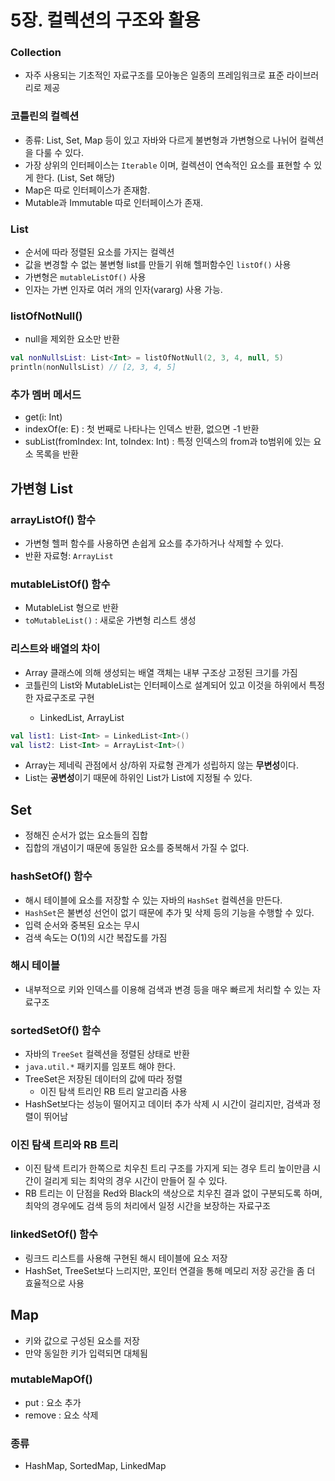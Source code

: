 # 5장. 컬렉션의 구조와 활용

### Collection
- 자주 사용되는 기초적인 자료구조를 모아놓은 일종의 프레임워크로 표준 라이브러리로 제공

### 코틀린의 컬렉션
- 종류: List, Set, Map 등이 있고 자바와 다르게 불변형과 가변형으로 나뉘어 컬렉션을 다룰 수 있다.
- 가장 상위의 인터페이스는 `Iterable` 이며, 컬렉션이 연속적인 요소를 표현할 수 있게 한다. (List, Set 해당)
- Map은 따로 인터페이스가 존재함.
- Mutable과 Immutable 따로 인터페이스가 존재.

### List
- 순서에 따라 정렬된 요소를 가지는 컬렉션
- 값을 변경할 수 없는 불변형 list를 만들기 위해 헬퍼함수인 `listOf()` 사용
- 가변형은 `mutableListOf()` 사용
- 인자는 가변 인자로 여러 개의 인자(vararg) 사용 가능.

### listOfNotNull()
- null을 제외한 요소만 반환

```kotlin
val nonNullsList: List<Int> = listOfNotNull(2, 3, 4, null, 5)
println(nonNullsList) // [2, 3, 4, 5]
```
### 추가 멤버 메서드
- get(i: Int)
- indexOf(e: E) : 첫 번째로 나타나는 인덱스 반환, 없으면 -1 반환
- subList(fromIndex: Int, toIndex: Int) : 특정 인덱스의 from과 to범위에 있는 요소 목록을 반환

## 가변형 List

### arrayListOf() 함수
- 가변형 헬퍼 함수를 사용하면 손쉽게 요소를 추가하거나 삭제할 수 있다.
- 반환 자료형: `ArrayList`

### mutableListOf() 함수
- MutableList 형으로 반환
- `toMutableList()` : 새로운 가변형 리스트 생성

### 리스트와 배열의 차이
- Array 클래스에 의해 생성되는 배열 객체는 내부 구조상 고정된 크기를 가짐
- 코틀린의 List<T>와 MutableList<T>는 인터페이스로 설계되어 있고 이것을 하위에서 특정한 자료구조로 구현
  - LinkedList<T>, ArrayList<T>
```kotlin
val list1: List<Int> = LinkedList<Int>()
val list2: List<Int> = ArrayList<Int>()
```
- Array<T>는 제네릭 관점에서 상/하위 자료형 관계가 성립하지 않는 **무변성**이다.
- List<T>는 **공변성**이기 때문에 하위인 List<Int>가 List<Number>에 지정될 수 있다.

## Set
- 정해진 순서가 없는 요소들의 집합
- 집합의 개념이기 때문에 동일한 요소를 중복해서 가질 수 없다.

### hashSetOf() 함수
- 해시 테이블에 요소를 저장할 수 있는 자바의 `HashSet` 컬렉션을 만든다.
- `HashSet`은 불변성 선언이 없기 때문에 추가 및 삭제 등의 기능을 수행할 수 있다.
- 입력 순서와 중복된 요소는 무시
- 검색 속도는 O(1)의 시간 복잡도를 가짐

### 해시 테이블
- 내부적으로 키와 인덱스를 이용해 검색과 변경 등을 매우 빠르게 처리할 수 있는 자료구조

### sortedSetOf() 함수
- 자바의 `TreeSet` 컬렉션을 정렬된 상태로 반환
- `java.util.*` 패키지를 임포트 해야 한다.
- TreeSet은 저장된 데이터의 값에 따라 정렬
  - 이진 탐색 트리인 RB 트리 알고리즘 사용
- HashSet보다는 성능이 떨어지고 데이터 추가 삭제 시 시간이 걸리지만, 검색과 정렬이 뛰어남

### 이진 탐색 트리와 RB 트리
- 이진 탐색 트리가 한쪽으로 치우친 트리 구조를 가지게 되는 경우 트리 높이만큼 시간이 걸리게 되는 최악의 경우 시간이 만들어 질 수 있다.
- RB 트리는 이 단점을 Red와 Black의 색상으로 치우친 결과 없이 구분되도록 하며, 최악의 경우에도 검색 등의 처리에서 일정 시간을 보장하는 자료구조

### linkedSetOf() 함수
- 링크드 리스트를 사용해 구현된 해시 테이블에 요소 저장
- HashSet, TreeSet보다 느리지만, 포인터 연결을 통해 메모리 저장 공간을 좀 더 효율적으로 사용

## Map
- 키와 값으로 구성된 요소를 저장
- 만약 동일한 키가 입력되면 대체됨

### mutableMapOf()
- put : 요소 추가
- remove : 요소 삭제

### 종류
- HashMap, SortedMap, LinkedMap